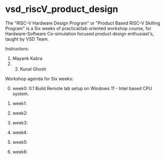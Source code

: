 # vsd_riscV_product_design
The "RISC-V Hardware Design Program" or "Product Based RISC-V Skilling Program" is a Six weeks of practical/lab oriented workshop course, for Hardware-Software Co-simulation focused product design enthusiast's, taught by VSD Team.

Instructors:
1. Mayank Kabra
2. 2. Kunal Ghosh


Workshop agenda for Six weeks:

0. week0:
   0.1 Build Remote lab setup on Windows 11 - Intel based CPU system.

1. week1:

2. week2:

3. week3:

4. week4:

5. week5:

6. week6:
